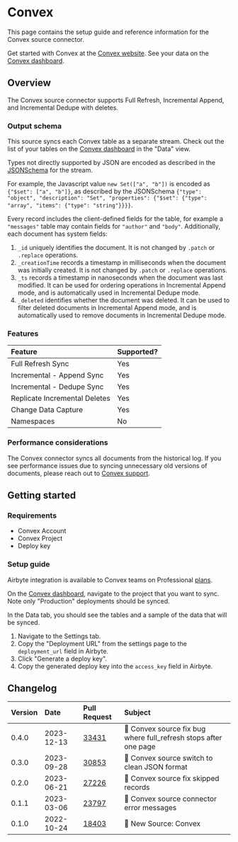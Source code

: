 # Convex

This page contains the setup guide and reference information for the Convex source connector.

Get started with Convex at the [Convex website](https://convex.dev). See your data on the
[Convex dashboard](https://dashboard.convex.dev/).

## Overview

The Convex source connector supports Full Refresh, Incremental Append, and Incremental Dedupe with
deletes.

### Output schema

This source syncs each Convex table as a separate stream. Check out the list of your tables on the
[Convex dashboard](https://dashboard.convex.dev/) in the "Data" view.

Types not directly supported by JSON are encoded as described in the
[JSONSchema](https://json-schema.org/understanding-json-schema/reference/index.html) for the stream.

For example, the Javascript value `new Set(["a", "b"])` is encoded as `{"$set": ["a", "b"]}`, as
described by the JSONSchema
`{"type": "object", "description": "Set", "properties": {"$set": {"type": "array", "items": {"type": "string"}}}}`.

Every record includes the client-defined fields for the table, for example a `"messages"` table may
contain fields for `"author"` and `"body"`. Additionally, each document has system fields:

1. `_id` uniquely identifies the document. It is not changed by `.patch` or `.replace` operations.
2. `_creationTime` records a timestamp in milliseconds when the document was initially created. It
   is not changed by `.patch` or `.replace` operations.
3. `_ts` records a timestamp in nanoseconds when the document was last modified. It can be used for
   ordering operations in Incremental Append mode, and is automatically used in Incremental Dedupe
   mode.
4. `_deleted` identifies whether the document was deleted. It can be used to filter deleted
   documents in Incremental Append mode, and is automatically used to remove documents in
   Incremental Dedupe mode.

### Features

| Feature                       | Supported? |
| :---------------------------- | :--------- |
| Full Refresh Sync             | Yes        |
| Incremental - Append Sync     | Yes        |
| Incremental - Dedupe Sync     | Yes        |
| Replicate Incremental Deletes | Yes        |
| Change Data Capture           | Yes        |
| Namespaces                    | No         |

### Performance considerations

The Convex connector syncs all documents from the historical log. If you see performance issues due
to syncing unnecessary old versions of documents, please reach out to
[Convex support](mailto:support@convex.dev).

## Getting started

### Requirements

- Convex Account
- Convex Project
- Deploy key

### Setup guide

Airbyte integration is available to Convex teams on Professional
[plans](https://www.convex.dev/plans).

On the [Convex dashboard](https://dashboard.convex.dev/), navigate to the project that you want to
sync. Note only "Production" deployments should be synced.

In the Data tab, you should see the tables and a sample of the data that will be synced.

1. Navigate to the Settings tab.
2. Copy the "Deployment URL" from the settings page to the `deployment_url` field in Airbyte.
3. Click "Generate a deploy key".
4. Copy the generated deploy key into the `access_key` field in Airbyte.

## Changelog

| Version | Date       | Pull Request                                             | Subject                                                          |
| :------ | :--------- | :------------------------------------------------------- | :--------------------------------------------------------------- |
| 0.4.0   | 2023-12-13 | [33431](https://github.com/airbytehq/airbyte/pull/33431) | 🐛 Convex source fix bug where full_refresh stops after one page |
| 0.3.0   | 2023-09-28 | [30853](https://github.com/airbytehq/airbyte/pull/30853) | 🐛 Convex source switch to clean JSON format                     |
| 0.2.0   | 2023-06-21 | [27226](https://github.com/airbytehq/airbyte/pull/27226) | 🐛 Convex source fix skipped records                             |
| 0.1.1   | 2023-03-06 | [23797](https://github.com/airbytehq/airbyte/pull/23797) | 🐛 Convex source connector error messages                        |
| 0.1.0   | 2022-10-24 | [18403](https://github.com/airbytehq/airbyte/pull/18403) | 🎉 New Source: Convex                                            |
